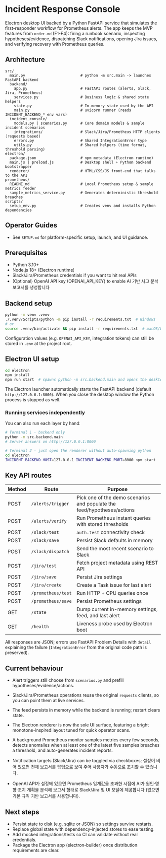 ﻿# Incident Response Console

Electron desktop UI backed by a Python FastAPI service that simulates the first-responder workflow for Prometheus alerts. The app keeps the MVP features from `order.md` (F1-F4): firing a runbook scenario, inspecting hypotheses/evidence, dispatching Slack notifications, opening Jira issues, and verifying recovery with Prometheus queries.

## Architecture

```
src/
  main.py                         # python -m src.main -> launches FastAPI backend
  backend/
    app.py                        # FastAPI routes (alerts, Slack, Jira, Prometheus)
    services.py                   # Business logic & shared state helpers
    state.py                      # In-memory state used by the API
    main.py                       # uvicorn runner (reads INCIDENT_BACKEND_* env vars)
  incident_console/
    models.py | scenarios.py      # Core domain models & sample incident scenarios
    integrations/                 # Slack/Jira/Prometheus HTTP clients (requests based)
    errors.py                     # Shared IntegrationError type
    utils.py                      # Shared helpers (time format, threshold parsing)
electron/
  package.json                    # npm metadata (Electron runtime)
  main.js | preload.js            # Desktop shell + Python backend bootstrapper
  renderer/                       # HTML/CSS/JS front-end that talks to the API
prometheus/
  README.md                       # Local Prometheus setup & sample metrics feeder
  sample_metrics_service.py       # Generates deterministic threshold breaches
scripts/
  setup_env.py                    # Creates venv and installs Python dependencies
```

## Operator Guides

- See `SETUP.md` for platform-specific setup, launch, and UI guidance.

## Prerequisites

- Python 3.10+
- Node.js 18+ (Electron runtime)
- Slack/Jira/Prometheus credentials if you want to hit real APIs
- (Optional) OpenAI API key (OPENAI_API_KEY) to enable AI 기반 사고 분석 보고서를 생성합니다

## Backend setup

```bash
python -m venv .venv
./.venv/Scripts/python -m pip install -r requirements.txt  # Windows
# or
source .venv/bin/activate && pip install -r requirements.txt  # macOS/Linux
```

Configuration values (e.g. `OPENAI_API_KEY`, integration tokens) can still be stored in `.env` at the project root.

## Electron UI setup

```bash
cd electron
npm install
npm run start  # spawns python -m src.backend.main and opens the desktop window
```

The Electron launcher automatically starts the FastAPI backend (default `http://127.0.0.1:8000`). When you close the desktop window the Python process is stopped as well.

### Running services independently

You can also run each layer by hand:

```bash
# Terminal 1 - backend only
python -m src.backend.main
# Server answers on http://127.0.0.1:8000

# Terminal 2 - just open the renderer without auto-spawning python
cd electron
INCIDENT_BACKEND_HOST=127.0.0.1 INCIDENT_BACKEND_PORT=8000 npm start
```

## Key API routes

| Method | Route               | Purpose                              |
| ------ | ------------------- | ------------------------------------ |
| POST   | `/alerts/trigger`   | Pick one of the demo scenarios and populate the feed/hypotheses/actions |
| POST   | `/alerts/verify`    | Run Prometheus instant queries with stored thresholds |
| POST   | `/slack/test`       | `auth.test` connectivity check       |
| POST   | `/slack/save`       | Persist Slack defaults in memory     |
| POST   | `/slack/dispatch`   | Send the most recent scenario to Slack |
| POST   | `/jira/test`        | Fetch project metadata using REST API |
| POST   | `/jira/save`        | Persist Jira settings                |
| POST   | `/jira/create`      | Create a Task issue for last alert   |
| POST   | `/prometheus/test`  | Run HTTP + CPU queries once          |
| POST   | `/prometheus/save`  | Persist Prometheus settings          |
| GET    | `/state`            | Dump current in-memory settings, feed, and last alert |
| GET    | `/health`           | Liveness probe used by Electron boot |

All responses are JSON; errors use FastAPI Problem Details with `detail` explaining the failure (`IntegrationError` from the original code path is preserved).

## Current behaviour

- Alert triggers still choose from `scenarios.py` and prefill hypotheses/evidence/actions.
- Slack/Jira/Prometheus operations reuse the original `requests` clients, so you can point them at live services.
- The feed persists in memory while the backend is running; restart clears state.
- The Electron renderer is now the sole UI surface, featuring a bright monotone-inspired layout tuned for quick operator scans.
- A background Prometheus monitor samples metrics every few seconds, detects anomalies when at least one of the latest five samples breaches a threshold, and auto-generates incident reports.
- Notification targets (Slack/Jira) can be toggled via checkboxes; 설정이 비어 있으면 전체 보고서를 팝업으로 보여 주어 사용자가 수동으로 조치할 수 있습니다.

- OpenAI API가 설정돼 있으면 Prometheus 임계값을 초과한 시점에 AI가 원인·영향·조치 계획을 분석해 보고서 형태로 Slack/Jira 및 UI 모달에 제공합니다 (없으면 기본 규칙 기반 보고서를 사용합니다).

## Next steps

- Persist state to disk (e.g. sqlite or JSON) so settings survive restarts.
- Replace global state with dependency-injected stores to ease testing.
- Add mocked integrations/tests so CI can validate without real credentials.
- Package the Electron app (electron-builder) once distribution requirements are clear.






